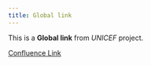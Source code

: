 ```yaml
---
title: Global link
---
```


This is a **Global link** from *UNICEF* project.

[Confluence Link](https://confluence.mirum.agency:8443/display/UDTP4/Component+Matrix#ComponentMatrix-BacktoGlobal)
